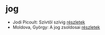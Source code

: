 # jog

- Jodi Picoult: Szívtől szívig [részletek](_details/Jodi%20Picoult.md#id_351)
- Moldova, György: A jog zsoldosai [részletek](_details/Moldova%2C%20Gy%C3%B6rgy.md#id_352)
